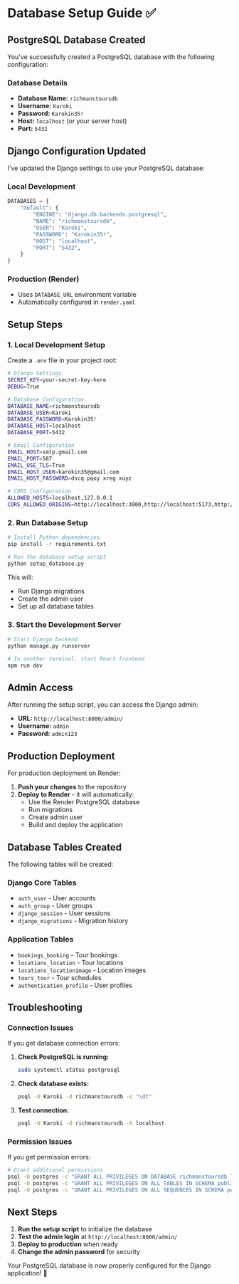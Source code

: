# Database Setup Guide ✅

## PostgreSQL Database Created

You've successfully created a PostgreSQL database with the following configuration:

### **Database Details**
- **Database Name:** `richmanstoursdb`
- **Username:** `Karoki`
- **Password:** `Karokin35!`
- **Host:** `localhost` (or your server host)
- **Port:** `5432`

## Django Configuration Updated

I've updated the Django settings to use your PostgreSQL database:

### **Local Development**
```python
DATABASES = {
    "default": {
        "ENGINE": "django.db.backends.postgresql",
        "NAME": "richmanstoursdb",
        "USER": "Karoki",
        "PASSWORD": "Karokin35!",
        "HOST": "localhost",
        "PORT": "5432",
    }
}
```

### **Production (Render)**
- Uses `DATABASE_URL` environment variable
- Automatically configured in `render.yaml`

## Setup Steps

### **1. Local Development Setup**

Create a `.env` file in your project root:
```bash
# Django Settings
SECRET_KEY=your-secret-key-here
DEBUG=True

# Database Configuration
DATABASE_NAME=richmanstoursdb
DATABASE_USER=Karoki
DATABASE_PASSWORD=Karokin35!
DATABASE_HOST=localhost
DATABASE_PORT=5432

# Email Configuration
EMAIL_HOST=smtp.gmail.com
EMAIL_PORT=587
EMAIL_USE_TLS=True
EMAIL_HOST_USER=karokin35@gmail.com
EMAIL_HOST_PASSWORD=dscq pqoy xreg xuyz

# CORS Configuration
ALLOWED_HOSTS=localhost,127.0.0.1
CORS_ALLOWED_ORIGINS=http://localhost:3000,http://localhost:5173,http://127.0.0.1:3000,http://127.0.0.1:5173
```

### **2. Run Database Setup**

```bash
# Install Python dependencies
pip install -r requirements.txt

# Run the database setup script
python setup_database.py
```

This will:
- Run Django migrations
- Create the admin user
- Set up all database tables

### **3. Start the Development Server**

```bash
# Start Django backend
python manage.py runserver

# In another terminal, start React frontend
npm run dev
```

## Admin Access

After running the setup script, you can access the Django admin:

- **URL:** `http://localhost:8000/admin/`
- **Username:** `admin`
- **Password:** `admin123`

## Production Deployment

For production deployment on Render:

1. **Push your changes** to the repository
2. **Deploy to Render** - it will automatically:
   - Use the Render PostgreSQL database
   - Run migrations
   - Create admin user
   - Build and deploy the application

## Database Tables Created

The following tables will be created:

### **Django Core Tables**
- `auth_user` - User accounts
- `auth_group` - User groups
- `django_session` - User sessions
- `django_migrations` - Migration history

### **Application Tables**
- `bookings_booking` - Tour bookings
- `locations_location` - Tour locations
- `locations_locationimage` - Location images
- `tours_tour` - Tour schedules
- `authentication_profile` - User profiles

## Troubleshooting

### **Connection Issues**
If you get database connection errors:

1. **Check PostgreSQL is running:**
   ```bash
   sudo systemctl status postgresql
   ```

2. **Check database exists:**
   ```bash
   psql -U Karoki -d richmanstoursdb -c "\dt"
   ```

3. **Test connection:**
   ```bash
   psql -U Karoki -d richmanstoursdb -h localhost
   ```

### **Permission Issues**
If you get permission errors:

```bash
# Grant additional permissions
psql -U postgres -c "GRANT ALL PRIVILEGES ON DATABASE richmanstoursdb TO Karoki;"
psql -U postgres -c "GRANT ALL PRIVILEGES ON ALL TABLES IN SCHEMA public TO Karoki;"
psql -U postgres -c "GRANT ALL PRIVILEGES ON ALL SEQUENCES IN SCHEMA public TO Karoki;"
```

## Next Steps

1. **Run the setup script** to initialize the database
2. **Test the admin login** at `http://localhost:8000/admin/`
3. **Deploy to production** when ready
4. **Change the admin password** for security

Your PostgreSQL database is now properly configured for the Django application! 🎉
